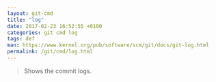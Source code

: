 ```yaml
---
layout: git-cmd
title: "log"
date: 2017-02-23 16:52:55 +0100
categories: git cmd log
tags: def
man: https://www.kernel.org/pub/software/scm/git/docs/git-log.html
permalink: /git/cmd/log.html
---
```


> Shows the commit logs.
